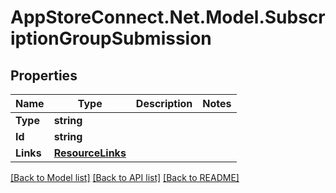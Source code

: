 # AppStoreConnect.Net.Model.SubscriptionGroupSubmission

## Properties

Name | Type | Description | Notes
------------ | ------------- | ------------- | -------------
**Type** | **string** |  | 
**Id** | **string** |  | 
**Links** | [**ResourceLinks**](ResourceLinks.md) |  | 

[[Back to Model list]](../README.md#documentation-for-models) [[Back to API list]](../README.md#documentation-for-api-endpoints) [[Back to README]](../README.md)

